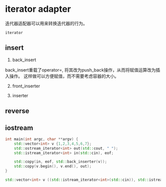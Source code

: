 # iterator adapter

迭代器适配器可以用来转换迭代器的行为。

`iterator`

## insert

1. back_insert

back_insert重载了operator=, 将其改为push_back操作，从而将赋值运算改为插入操作。
这样做可以方便赋值，而不需要考虑容器的大小。

2. front_inserter

3. inserter

## reverse


## iostream

```c++
int main(int argc, char **argv) {
    std::vector<int> v {1,2,3,4,5,6,7};
    std::ostream_iterator<int> out(std::cout, " ");
    std::istream_iterator<int> in(std::cin), eof;

    std::copy(in, eof, std::back_inserter(v));
    std::copy(v.begin(), v.end(), out);
}
```

```c++
std::vector<int> v ((std::istream_iterator<int>(std::cin)), std::istream_iterator<int>());
```
